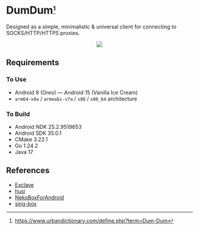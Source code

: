 # DumDum<sub><sup>[^1]</sup></sub>

Designed as a simple, minimalistic & universal client for connecting to SOCKS/HTTP/HTTPS proxies.

<p align="center">
  <img src="https://www.dropbox.com/scl/fi/xolqv1ghemjmjt93tkyhp/dumdum.gif?rlkey=81l3q6omxp930wofy518bs6c7&st=sahbyzlm&raw=1">
</p>

## Requirements

### To Use
- Android 8 (Oreo) — Android 15 (Vanilla Ice Cream)
- `arm64-v8a` / `armeabi-v7a` / `x86` / `x86_64` architecture

### To Build
- Android NDK 25.2.9519653
- Android SDK 35.0.1
- CMake 3.22.1
- Go 1.24.2
- Java 17

## References
- [Exclave](https://github.com/dyhkwong/Exclave)
- [husi](https://github.com/xchacha20-poly1305/husi) 
- [NekoBoxForAndroid](https://github.com/MatsuriDayo/NekoBoxForAndroid)
- [sing-box](https://github.com/SagerNet/sing-box)

[^1]: https://www.urbandictionary.com/define.php?term=Dum-Dum

